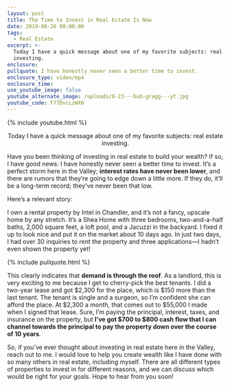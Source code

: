 ```yaml
---
layout: post
title: The Time to Invest in Real Estate Is Now
date: 2019-08-26 00:00:00
tags:
  - Real Estate
excerpt: >-
  Today I have a quick message about one of my favorite subjects: real estate
  investing.
enclosure:
pullquote: I have honestly never seen a better time to invest.
enclosure_type: video/mp4
enclosure_time:
use_youtube_image: false
youtube_alternate_image: /uploads/8-23---bud-gragg---yt.jpg
youtube_code: F77DvcLzWX0
---
```


{% include youtube.html %}

<center>Today I have a quick message about one of my favorite subjects: real estate investing.</center>

Have you been thinking of investing in real estate to build your wealth? If so, I have good news: I have honestly never seen a better time to invest. It’s a perfect storm here in the Valley; **interest rates have never been lower**, and there are rumors that they’re going to edge down a little more. If they do, it’ll be a long-term record; they’ve never been that low.

Here’s a relevant story:

I own a rental property by Intel in Chandler, and it’s not a fancy, upscale home by any stretch. It’s a Shea Home with three bedrooms, two-and-a-half baths, 2,000 square feet, a loft pool, and a Jacuzzi in the backyard. I fixed it up to look nice and put it on the market about 10 days ago. In just two days, I had over 30 inquiries to rent the property and three applications—I hadn’t even shown the property yet\!

{% include pullquote.html %}

This clearly indicates that **demand is through the roof**. As a landlord, this is very exciting to me because I get to cherry-pick the best tenants. I did a two-year lease and got $2,300 for the place, which is $150 more than the last tenant. The tenant is single and a surgeon, so I’m confident she can afford the place. At $2,300 a month, that comes out to $55,000 I made when I signed that lease. Sure, I’m paying the principal, interest, taxes, and insurance on the property, but **I’ve got $700 to $800 cash flow that I can channel towards the principal to pay the property down over the course of 10 years**.

So, if you’ve ever thought about investing in real estate here in the Valley, reach out to me. I would love to help you create wealth like I have done with so many others in real estate, including myself. There are all different types of properties to invest in for different reasons, and we can discuss which would be right for your goals. Hope to hear from you soon\!